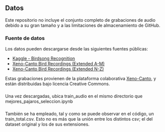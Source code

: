 ## Datos

Este repositorio no incluye el conjunto completo de grabaciones de audio debido a su gran tamaño y a las limitaciones de almacenamiento de GitHub.

### Fuente de datos

Los datos pueden descargarse desde las siguientes fuentes públicas:

- [Kaggle - Birdsong Recognition](https://www.kaggle.com/c/birdsong-recognition/data)
- [Xeno-Canto Bird Recordings (Extended A-M)](https://www.kaggle.com/datasets/rohanrao/xeno-canto-bird-recordings-extended-a-m)
- [Xeno-Canto Bird Recordings (Extended N-Z)](https://www.kaggle.com/datasets/rohanrao/xeno-canto-bird-recordings-extended-n-z)

Estas grabaciones provienen de la plataforma colaborativa [Xeno-Canto](https://xeno-canto.org/), y están distribuidas bajo licencia Creative Commons.

### 

Una vez descargadas, ubica train_audio en el mismo directorio que mejores_pajaros_seleccion.ipynb

###

También se ha empleado, tal y como se puede observar en el código, un train_total.csv. Esto no es más que la unión entre los distintos csv; el del dataset original y los de sus extensiones.
